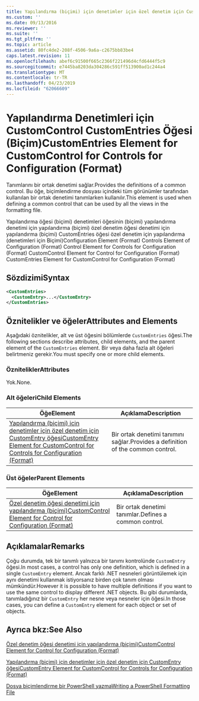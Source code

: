 ```yaml
---
title: Yapılandırma (biçimi) için denetimler için özel denetim için CustomEntries öğesi | Microsoft Docs
ms.custom: ''
ms.date: 09/13/2016
ms.reviewer: ''
ms.suite: ''
ms.tgt_pltfrm: ''
ms.topic: article
ms.assetid: 80fc4de2-208f-4506-9a6a-c2675bb83be4
caps.latest.revision: 11
ms.openlocfilehash: abef6c91500f665c2366f221496d4cfd6444f5c9
ms.sourcegitcommit: e7445ba8203da304286c591ff513900ad1c244a4
ms.translationtype: MT
ms.contentlocale: tr-TR
ms.lasthandoff: 04/23/2019
ms.locfileid: "62066609"
---
```

# <a name="customentries-element-for-customcontrol-for-controls-for-configuration-format"></a><span data-ttu-id="aff4e-102">Yapılandırma Denetimleri için CustomControl CustomEntries Öğesi (Biçim)</span><span class="sxs-lookup"><span data-stu-id="aff4e-102">CustomEntries Element for CustomControl for Controls for Configuration (Format)</span></span>

<span data-ttu-id="aff4e-103">Tanımlarını bir ortak denetimi sağlar.</span><span class="sxs-lookup"><span data-stu-id="aff4e-103">Provides the definitions of a common control.</span></span> <span data-ttu-id="aff4e-104">Bu öğe, biçimlendirme dosyası içindeki tüm görünümler tarafından kullanılan bir ortak denetimi tanımlarken kullanılır.</span><span class="sxs-lookup"><span data-stu-id="aff4e-104">This element is used when defining a common control that can be used by all the views in the formatting file.</span></span>

<span data-ttu-id="aff4e-105">Yapılandırma öğesi (biçimi) denetimleri öğesinin (biçimi) yapılandırma denetimi için yapılandırma (biçimi) özel denetim öğesi denetimi için yapılandırma (biçimi) CustomEntries öğesi özel denetim için yapılandırma (denetimleri için Biçimi)</span><span class="sxs-lookup"><span data-stu-id="aff4e-105">Configuration Element (Format) Controls Element of Configuration (Format) Control Element for Controls for Configuration (Format) CustomControl Element for Control for Configuration (Format) CustomEntries Element for CustomControl for Configuration (Format)</span></span>

## <a name="syntax"></a><span data-ttu-id="aff4e-106">Sözdizimi</span><span class="sxs-lookup"><span data-stu-id="aff4e-106">Syntax</span></span>

```xml
<CustomEntries>
  <CustomEntry>...</CustomEntry>
</CustomEntries>

```

## <a name="attributes-and-elements"></a><span data-ttu-id="aff4e-107">Öznitelikler ve öğeler</span><span class="sxs-lookup"><span data-stu-id="aff4e-107">Attributes and Elements</span></span>

<span data-ttu-id="aff4e-108">Aşağıdaki öznitelikler, alt ve üst öğesini bölümlerde `CustomEntries` öğesi.</span><span class="sxs-lookup"><span data-stu-id="aff4e-108">The following sections describe attributes, child elements, and the parent element of the `CustomEntries` element.</span></span> <span data-ttu-id="aff4e-109">Bir veya daha fazla alt öğeleri belirtmeniz gerekir.</span><span class="sxs-lookup"><span data-stu-id="aff4e-109">You must specify one or more child elements.</span></span>

### <a name="attributes"></a><span data-ttu-id="aff4e-110">Öznitelikler</span><span class="sxs-lookup"><span data-stu-id="aff4e-110">Attributes</span></span>

<span data-ttu-id="aff4e-111">Yok.</span><span class="sxs-lookup"><span data-stu-id="aff4e-111">None.</span></span>

### <a name="child-elements"></a><span data-ttu-id="aff4e-112">Alt öğeleri</span><span class="sxs-lookup"><span data-stu-id="aff4e-112">Child Elements</span></span>

|<span data-ttu-id="aff4e-113">Öğe</span><span class="sxs-lookup"><span data-stu-id="aff4e-113">Element</span></span>|<span data-ttu-id="aff4e-114">Açıklama</span><span class="sxs-lookup"><span data-stu-id="aff4e-114">Description</span></span>|
|-------------|-----------------|
|[<span data-ttu-id="aff4e-115">Yapılandırma (biçimi) için denetimler için özel denetim için CustomEntry öğesi</span><span class="sxs-lookup"><span data-stu-id="aff4e-115">CustomEntry Element for CustomControl for Controls for Configuration (Format)</span></span>](./customentry-element-for-customcontrol-for-controls-for-configuration-format.md)|<span data-ttu-id="aff4e-116">Bir ortak denetimi tanımını sağlar.</span><span class="sxs-lookup"><span data-stu-id="aff4e-116">Provides a definition of the common control.</span></span>|

### <a name="parent-elements"></a><span data-ttu-id="aff4e-117">Üst öğeler</span><span class="sxs-lookup"><span data-stu-id="aff4e-117">Parent Elements</span></span>

|<span data-ttu-id="aff4e-118">Öğe</span><span class="sxs-lookup"><span data-stu-id="aff4e-118">Element</span></span>|<span data-ttu-id="aff4e-119">Açıklama</span><span class="sxs-lookup"><span data-stu-id="aff4e-119">Description</span></span>|
|-------------|-----------------|
|[<span data-ttu-id="aff4e-120">Özel denetim öğesi denetimi için yapılandırma (biçimi)</span><span class="sxs-lookup"><span data-stu-id="aff4e-120">CustomControl Element for Control for Configuration (Format)</span></span>](./customcontrol-element-for-control-for-controls-for-configuration-format.md)|<span data-ttu-id="aff4e-121">Bir ortak denetimi tanımlar.</span><span class="sxs-lookup"><span data-stu-id="aff4e-121">Defines a common control.</span></span>|

## <a name="remarks"></a><span data-ttu-id="aff4e-122">Açıklamalar</span><span class="sxs-lookup"><span data-stu-id="aff4e-122">Remarks</span></span>

<span data-ttu-id="aff4e-123">Çoğu durumda, tek bir tanımlı yalnızca bir tanımı kontrolünde `CustomEntry` öğesi.</span><span class="sxs-lookup"><span data-stu-id="aff4e-123">In most cases, a control has only one definition, which is defined in a single `CustomEntry` element.</span></span> <span data-ttu-id="aff4e-124">Ancak farklı .NET nesneleri görüntülemek için aynı denetimi kullanmak istiyorsanız birden çok tanım olması mümkündür.</span><span class="sxs-lookup"><span data-stu-id="aff4e-124">However it is possible to have multiple definitions if you want to use the same control to display different .NET objects.</span></span> <span data-ttu-id="aff4e-125">Bu gibi durumlarda, tanımladığınız bir `CustomEntry` her nesne veya nesneler için öğesi.</span><span class="sxs-lookup"><span data-stu-id="aff4e-125">In those cases, you can define a `CustomEntry` element for each object or set of objects.</span></span>

## <a name="see-also"></a><span data-ttu-id="aff4e-126">Ayrıca bkz:</span><span class="sxs-lookup"><span data-stu-id="aff4e-126">See Also</span></span>

[<span data-ttu-id="aff4e-127">Özel denetim öğesi denetimi için yapılandırma (biçimi)</span><span class="sxs-lookup"><span data-stu-id="aff4e-127">CustomControl Element for Control for Configuration (Format)</span></span>](./customcontrol-element-for-control-for-controls-for-configuration-format.md)

[<span data-ttu-id="aff4e-128">Yapılandırma (biçimi) için denetimler için özel denetim için CustomEntry öğesi</span><span class="sxs-lookup"><span data-stu-id="aff4e-128">CustomEntry Element for CustomControl for Controls for Configuration (Format)</span></span>](./customentry-element-for-customcontrol-for-controls-for-configuration-format.md)

[<span data-ttu-id="aff4e-129">Dosya biçimlendirme bir PowerShell yazma</span><span class="sxs-lookup"><span data-stu-id="aff4e-129">Writing a PowerShell Formatting File</span></span>](./writing-a-powershell-formatting-file.md)

